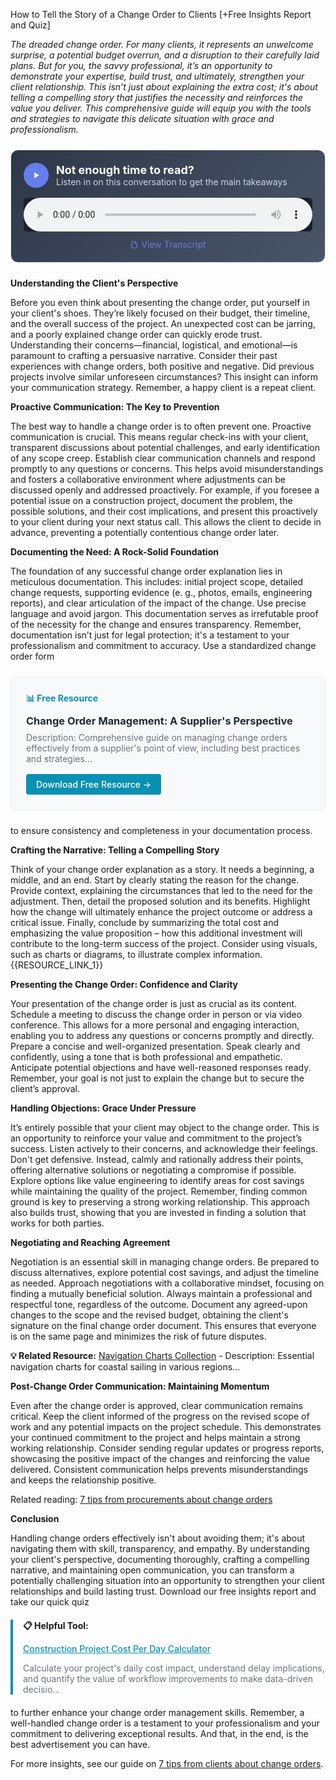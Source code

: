 How to Tell the Story of a Change Order to Clients [+Free Insights Report and Quiz]  <p><i>The dreaded change order.  For many clients, it represents an unwelcome surprise, a potential budget overrun, and a disruption to their carefully laid plans.  But for you, the savvy professional, it’s an opportunity to demonstrate your expertise, build trust, and ultimately, strengthen your client relationship.  This isn’t just about explaining the extra cost; it's about telling a compelling story that justifies the necessity and reinforces the value you deliver.  This comprehensive guide will equip you with the tools and strategies to navigate this delicate situation with grace and professionalism.</i></p>


<div style="background: linear-gradient(135deg, #2D3748 0%, #4A5568 100%); padding: 20px; border-radius: 12px; margin: 24px 0; border: 1px solid #E2E8F0;">
  <div style="display: flex; align-items: center; gap: 12px; margin-bottom: 16px;">
    <div style="width: 40px; height: 40px; background: #667eea; border-radius: 50%; display: flex; align-items: center; justify-content: center;">
      <svg width="16" height="16" viewBox="0 0 24 24" fill="white">
        <path d="M8 5v14l11-7z"/>
      </svg>
    </div>
    <div>
      <h3 style="color: white; margin: 0; font-size: 18px; font-weight: bold;">Not enough time to read?</h3>
      <p style="color: #CBD5E0; margin: 0; font-size: 14px;">Listen in on this conversation to get the main takeaways</p>
    </div>
  </div>
  <audio controls style="width: 100%; background: #1A202C; border-radius: 6px;">
    <source src="/podcasts/audio/post-33.wav" type="audio/wav">
    Your browser does not support the audio element.
  </audio>
  <div style="margin-top: 12px; text-align: center;">
    <a href="/podcasts/transcripts/post-33-transcript.txt" 
       style="color: #667eea; text-decoration: none; font-size: 14px; display: inline-flex; align-items: center; gap: 4px;"
       target="_blank">
      <svg width="14" height="14" viewBox="0 0 24 24" fill="currentColor">
        <path d="M14,2H6A2,2 0 0,0 4,4V20A2,2 0 0,0 6,22H18A2,2 0 0,0 20,20V8L14,2M18,20H6V4H13V9H18V20Z"/>
      </svg>
      View Transcript
    </a>
  </div>
</div>

<p><b>Understanding the Client's Perspective</b></p>
<p>Before you even think about presenting the change order, put yourself in your client's shoes. They’re likely focused on their budget, their timeline, and the overall success of the project.  An unexpected cost can be jarring, and a poorly explained change order can quickly erode trust.  Understanding their concerns—financial, logistical, and emotional—is paramount to crafting a persuasive narrative.  Consider their past experiences with change orders, both positive and negative.  Did previous projects involve similar unforeseen circumstances? This insight can inform your communication strategy.  Remember, a happy client is a repeat client.</p>

<p><b>Proactive Communication: The Key to Prevention</b></p>
<p>The best way to handle a change order is to often prevent one.  Proactive communication is crucial. This means regular check-ins with your client, transparent discussions about potential challenges, and early identification of any scope creep.  Establish clear communication channels and respond promptly to any questions or concerns.  This helps avoid misunderstandings and fosters a collaborative environment where adjustments can be discussed openly and addressed proactively.  For example, if you foresee a potential issue on a construction project, document the problem, the possible solutions, and their cost implications, and present this proactively to your client during your next status call.  This allows the client to decide in advance, preventing a potentially contentious change order later.</p>

<p><b>Documenting the Need: A Rock-Solid Foundation</b></p>
<p>The foundation of any successful change order explanation lies in meticulous documentation.  This includes: initial project scope, detailed change requests, supporting evidence (e. g., photos, emails, engineering reports), and clear articulation of the impact of the change.  Use precise language and avoid jargon. This documentation serves as irrefutable proof of the necessity for the change and ensures transparency.  Remember, documentation isn’t just for legal protection; it's a testament to your professionalism and commitment to accuracy.  Use a standardized change order form 
<div style="background: #f8f9fa; border: 1px solid #e9ecef; border-radius: 8px; padding: 24px; margin: 24px 0;">
<h4 style="color: #0891b2; margin: 0 0 12px 0;">📊 Free Resource</h4>
<h3 style="margin: 0 0 8px 0;"><a href="/resources/change-order-management" style="color: #1f2937; text-decoration: none;">Change Order Management: A Supplier's Perspective</a></h3>
<p style="color: #6b7280; margin: 0 0 16px 0; font-size: 14px;">Description: Comprehensive guide on managing change orders effectively from a supplier's point of view, including best practices and strategies...</p>
<a href="/resources/change-order-management" style="background: #0891b2; color: white; padding: 8px 16px; border-radius: 4px; text-decoration: none; font-weight: 500; display: inline-block;">Download Free Resource →</a>
</div> to ensure consistency and completeness in your documentation process. </p>  <p><b>Crafting the Narrative: Telling a Compelling Story</b></p>
<p>Think of your change order explanation as a story.  It needs a beginning, a middle, and an end.  Start by clearly stating the reason for the change.  Provide context, explaining the circumstances that led to the need for the adjustment.  Then, detail the proposed solution and its benefits.  Highlight how the change will ultimately enhance the project outcome or address a critical issue.  Finally, conclude by summarizing the total cost and emphasizing the value proposition – how this additional investment will contribute to the long-term success of the project.  Consider using visuals, such as charts or diagrams, to illustrate complex information.  {{RESOURCE_LINK_1}}</p>  <p><b>Presenting the Change Order: Confidence and Clarity</b></p>
<p>Your presentation of the change order is just as crucial as its content.  Schedule a meeting to discuss the change order in person or via video conference.  This allows for a more personal and engaging interaction, enabling you to address any questions or concerns promptly and directly.  Prepare a concise and well-organized presentation.  Speak clearly and confidently, using a tone that is both professional and empathetic.  Anticipate potential objections and have well-reasoned responses ready. Remember, your goal is not just to explain the change but to secure the client’s approval.</p>  <p><b>Handling Objections: Grace Under Pressure</b></p>
<p>It’s entirely possible that your client may object to the change order. This is an opportunity to reinforce your value and commitment to the project’s success.  Listen actively to their concerns, and acknowledge their feelings.  Don't get defensive.  Instead, calmly and rationally address their points, offering alternative solutions or negotiating a compromise if possible.  Explore options like value engineering to identify areas for cost savings while maintaining the quality of the project.  Remember, finding common ground is key to preserving a strong working relationship. This approach also builds trust, showing that you are invested in finding a solution that works for both parties.</p>

<p><b>Negotiating and Reaching Agreement</b></p>
<p>Negotiation is an essential skill in managing change orders.  Be prepared to discuss alternatives, explore potential cost savings, and adjust the timeline as needed.  Approach negotiations with a collaborative mindset, focusing on finding a mutually beneficial solution.  Always maintain a professional and respectful tone, regardless of the outcome.  Document any agreed-upon changes to the scope and the revised budget, obtaining the client's signature on the final change order document.  This ensures that everyone is on the same page and minimizes the risk of future disputes. 
<p><b>💡 Related Resource:</b> <a href="/resources/navigation-charts">Navigation Charts Collection</a> - Description: Essential navigation charts for coastal sailing in various regions...</p></p>

<p><b>Post-Change Order Communication: Maintaining Momentum</b></p>
<p>Even after the change order is approved, clear communication remains critical.  Keep the client informed of the progress on the revised scope of work and any potential impacts on the project schedule.  This demonstrates your continued commitment to the project and helps maintain a strong working relationship.  Consider sending regular updates or progress reports, showcasing the positive impact of the changes and reinforcing the value delivered.  Consistent communication helps prevents misunderstandings and keeps the relationship positive.  <p>Related reading: <a href="/posts/post-11">7 tips from procurements about change orders</a></p></p>  <p><b>Conclusion</b></p>
<p>Handling change orders effectively isn't about avoiding them; it's about navigating them with skill, transparency, and empathy.  By understanding your client's perspective, documenting thoroughly, crafting a compelling narrative, and maintaining open communication, you can transform a potentially challenging situation into an opportunity to strengthen your client relationships and build lasting trust. Download our free insights report and take our quick quiz 
<div style="border-left: 4px solid #0891b2; padding-left: 16px; margin: 20px 0;">
<p><b>📋 Helpful Tool:</b></p>
<p><a href="/resources/project-cost-calculator" style="color: #0891b2; font-weight: 500;">Construction Project Cost Per Day Calculator</a></p>
<p style="font-size: 14px; color: #6b7280;">Calculate your project's daily cost impact, understand delay implications, and quantify the value of workflow improvements to make data-driven decisio...</p>
</div> to further enhance your change order management skills.  Remember, a well-handled change order is a testament to your professionalism and your commitment to delivering exceptional results.  And that, in the end, is the best advertisement you can have. <p>For more insights, see our guide on <a href="/posts/post-10">7 tips from clients about change orders</a>.</p></p>
